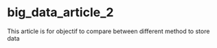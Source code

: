 # big_data_article_2
This article is for objectif to compare between different method to store data 
